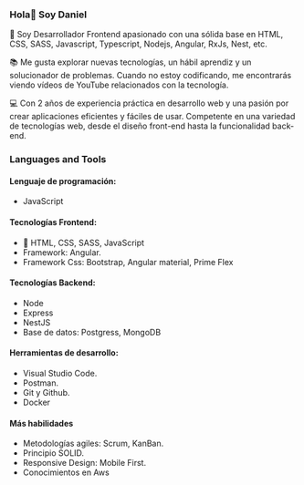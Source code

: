 ### Hola👋 Soy Daniel

🚀 Soy Desarrollador Frontend apasionado con una sólida base en HTML, CSS, SASS, Javascript, Typescript, Nodejs, Angular, RxJs, Nest, etc.

📚 Me gusta explorar nuevas tecnologías, un hábil aprendiz y un solucionador de problemas. Cuando no estoy codificando, me encontrarás viendo vídeos de YouTube relacionados con la tecnología.

💻 Con 2 años de experiencia práctica en desarrollo web y una pasión por crear aplicaciones eficientes y fáciles de usar. Competente en una variedad de tecnologías web, desde el diseño front-end hasta la funcionalidad back-end.

### Languages and Tools
#### Lenguaje de programación:
-	JavaScript
#### Tecnologías Frontend:
-		HTML, CSS, SASS, JavaScript
-	Framework: Angular.
-	Framework Css: Bootstrap, Angular material, Prime Flex
#### Tecnologías Backend:
-	Node
-	Express
-	NestJS
-	Base de datos: Postgress, MongoDB
#### Herramientas de desarrollo:
-	Visual Studio Code.
-	Postman.
-	Git y Github.
-	Docker

#### Más habilidades
-	Metodologías agiles: Scrum, KanBan.
-	Principio SOLID.
-	Responsive Design: Mobile First.
-	Conocimientos en Aws 

